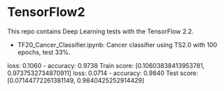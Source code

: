 # TensorFlow2
This repo contains Deep Learning tests with the TensorFlow 2.2.

- TF20_Cancer_Classifier.ipynb: 
Cancer classifier using TS2.0 with 100 epochs, test 33%.

loss: 0.1060 - accuracy: 0.9738
Train score:  [0.10603838413953781, 0.9737532734870911]
loss: 0.0714 - accuracy: 0.9840
Test score:  [0.07144772261381149, 0.9840425252914429]
